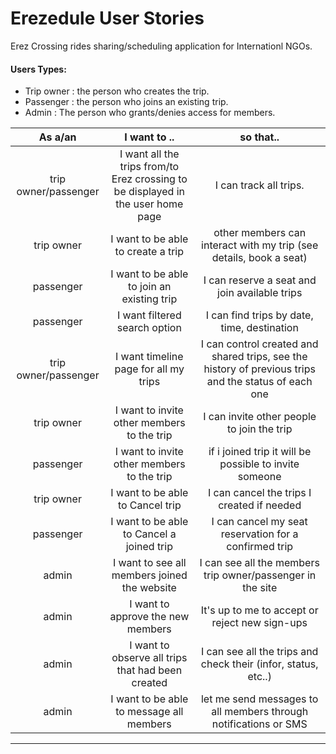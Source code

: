 # Erezedule User Stories
Erez Crossing rides sharing/scheduling application for Internationl NGOs.

#### Users Types:
  - Trip owner  : the person who creates the trip.
  - Passenger   : the person who joins an existing trip.
  - Admin       : The person who grants/denies access for members.

|As a/an   	          |I want to ..   	                                 |  so that..                                                   	|
|:-:	                |:-:             	                                 |:-:	                                                            |
|trip owner/passenger | I want all the trips from/to Erez crossing to be displayed in the user home page  | I can track all trips.                                       	|
|trip owner         	| I want to be able to create a trip        	                 |  other members can interact with my trip (see details, book a seat)                       	|
|passenger  	        | I want to be able to join an existing trip 	                           | I can reserve a seat and join available trips                                  	|
|passenger  	        | I want  filtered search  option                        | I can find trips by date, time, destination                                                             	|
|trip owner/passenger | I want timeline page for all my trips           | I can control created and shared trips, see the history of previous  trips and the status of each one	      |
|trip owner           | I want to invite other members to the trip       | I can invite other people to join the trip                  |
|passenger            | I want to invite other members to the trip       | if i joined trip it will be possible to invite someone         |
|trip owner           | I  want to be able to Cancel trip 	             | I can cancel the trips I created if needed                  	|
|passenger            | I  want to be able to Cancel a joined trip        | I can cancel my seat reservation for a confirmed trip                                  	|
|admin    	          | I want to see all members joined the website     | I can see all the members trip owner/passenger in the site |
|admin                | I want to approve the new members   	           | It's up to me to accept or reject new sign-ups                            | 	
|admin                | I want to observe all trips that had been created     | I can see all the trips and check their (infor, status, etc..)                     	|
|admin                | I want to be able to message all members    	                 | let me send messages to all members through notifications or SMS   	|
---
